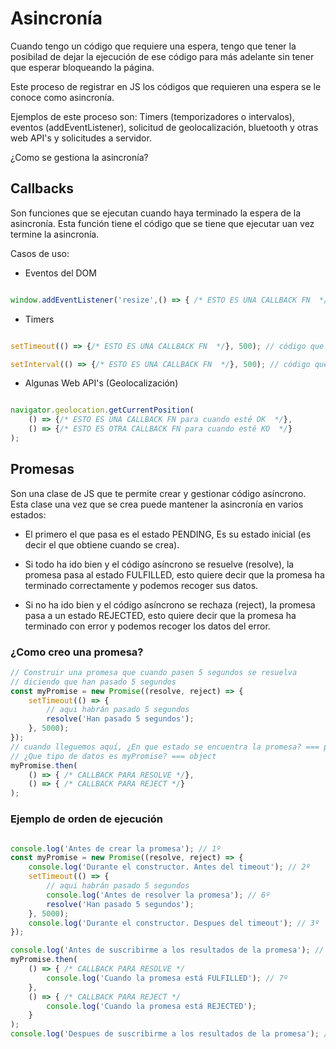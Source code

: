 # Asincronía

Cuando tengo un código que requiere una espera, tengo que tener la posibilad de dejar la ejecución de ese código para más adelante sin tener que esperar bloqueando la página.

Este proceso de registrar en JS los códigos que requieren una espera se le conoce como asincronía.

Ejemplos de este proceso son: Timers (temporizadores o intervalos), eventos (addEventListener), solicitud de geolocalización, bluetooth y otras web API's y solicitudes a servidor.

¿Como se gestiona la asincronía?

## Callbacks

Son funciones que se ejecutan cuando haya terminado la espera de la asincronía. Esta función tiene el código que se tiene que ejecutar uan vez termine la asincronía.

Casos de uso:

- Eventos del DOM

```js

window.addEventListener('resize',() => { /* ESTO ES UNA CALLBACK FN  */});

```

- Timers

```js

setTimeout(() => {/* ESTO ES UNA CALLBACK FN  */}, 500); // código que se ejecuta a los 500 ms

setInterval(() => {/* ESTO ES UNA CALLBACK FN  */}, 500); // código que se ejecuta cada 500 ms

```

- Algunas Web API's (Geolocalización)

```js

navigator.geolocation.getCurrentPosition(
    () => {/* ESTO ES UNA CALLBACK FN para cuando esté OK  */},
    () => {/* ESTO ES OTRA CALLBACK FN para cuando esté KO  */}
);

```

## Promesas

Son una clase de JS que te permite crear y gestionar código asíncrono. 
Esta clase una vez que se crea puede mantener la asincronía en varios estados:

- El primero el que pasa es el estado PENDING, Es su estado inicial (es decir el que obtiene cuando se crea).

- Si todo ha ido bien y el código asíncrono se resuelve (resolve), la promesa pasa al estado FULFILLED, esto quiere decir que la promesa ha terminado correctamente y podemos recoger sus datos.

- Si no ha ido bien y el código asíncrono se rechaza (reject), la promesa pasa a un estado REJECTED, esto quiere decir que la promesa ha terminado con error y podemos recoger los datos del error.

### ¿Como creo una promesa?

```js
// Construir una promesa que cuando pasen 5 segundos se resuelva
// diciendo que han pasado 5 segundos
const myPromise = new Promise((resolve, reject) => {
    setTimeout(() => {
        // aqui habrán pasado 5 segundos
        resolve('Han pasado 5 segundos');
    }, 5000);
});
// cuando lleguemos aquí, ¿En que estado se encuentra la promesa? === pending
// ¿Que tipo de datos es myPromise? === object
myPromise.then(
    () => { /* CALLBACK PARA RESOLVE */},
    () => { /* CALLBACK PARA REJECT */}
);


```

### Ejemplo de orden de ejecución

```js

console.log('Antes de crear la promesa'); // 1º
const myPromise = new Promise((resolve, reject) => {
    console.log('Durante el constructor. Antes del timeout'); // 2º
    setTimeout(() => {
        // aqui habrán pasado 5 segundos
        console.log('Antes de resolver la promesa'); // 6º
        resolve('Han pasado 5 segundos');
    }, 5000);
    console.log('Durante el constructor. Despues del timeout'); // 3º
});

console.log('Antes de suscribirme a los resultados de la promesa'); // 4º
myPromise.then(
    () => { /* CALLBACK PARA RESOLVE */
        console.log('Cuando la promesa está FULFILLED'); // 7º
    },
    () => { /* CALLBACK PARA REJECT */
        console.log('Cuando la promesa está REJECTED');
    }
);
console.log('Despues de suscribirme a los resultados de la promesa'); // 5º
```
